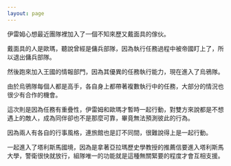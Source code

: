 ```yaml
---
layout: page
---
```


伊雷姆心想最近團隊裡加入了一個不知來歷又戴面具的傢伙。  

戴面具的人是歐瑪，聽說曾經是傭兵部隊，因為執行任務過程中被帝國盯上了，所以退出傭兵部隊。  

然後跑來加入王國的情報部門，因為其優異的任務執行能力，現在進入了烏鴉隊。  

由於烏鴉隊每個人都是高手，各自身上都帶著複數執行中的任務，大部分的情況也很少有合作的機會。  

這次則是因為任務有重疊性，伊雷姆和歐瑪才暫時一起行動，對雙方來說都是不想遇上的敵人，成為同伴卻也不是那麼可靠，畢竟無法預測彼此的行為。  

因為兩人有各自的行事風格，連旅館也是訂不同間，很難說得上是一起行動。  

一起進入了塔利斯馬國境，因為是拿著亞拉瑪歷史學教授的推薦信要進入塔利斯馬大學，警衛很快就放行，組隊唯一的功能就是這種無關緊要的程度才會互相支援。  
